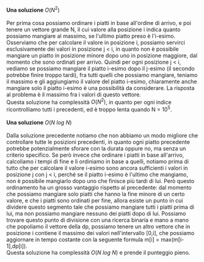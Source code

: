 <b>Una soluzione</b> $O(N^2)$<br /><br />
Per prima cosa possiamo ordinare i piatti in base all'ordine di arrivo, e poi tenere un vettore grande N, il cui valore alla posizione i indica quanto possiamo mangiare al massimo, se l'ultimo piatto preso è l'i-esimo. Osserviamo che per calcolare il valore in posizione i, possiamo servirci esclusivamente dei valori in posizione j < i, in quanto non è possibile mangiare un piatto in posizione minore dopo uno in posizione maggiore, dal momento che sono ordinati per arrivo. Quindi per ogni posizione j < i, vediamo se possiamo mangiare il piatto i-esimo dopo il j-esimo (il secondo potrebbe finire troppo tardi), fra tutti quelli che possiamo mangiare, teniamo il massimo e gli aggiungiamo il valore del piatto i-esimo, chiaramente anche mangiare solo il piatto i-esimo è una possibilità da considerare. La risposta al problema è il massimo fra i valori di questo vettore.<br />
Questa soluzione ha complessità $O(N^2)$, in quanto per ogni indice ricontrolliamo tutti i precedenti, ed è troppo lenta quando N = $10^5$.<br /><br />
<b>Una soluzione</b> $O(N\ log\ N)$<br /><br />
Dalla soluzione precedente notiamo che non abbiamo un modo migliore che controllare tutte le posizioni precedenti, in quanto ogni piatto precedente potrebbe potenzialmente sforare con la durata oppure no, ma senza un criterio specifico. Se però invece che ordinare i piatti in base all'arrivo, calcoliamo i tempi di fine e li ordiniamo in base a quelli, notiamo prima di tutto che per calcolare il valore i-esimo sono ancora sufficienti i valori in posizione j con j < i, perché se il piatto i-esimo è l'ultimo che mangiamo, non è possibile mangiarlo dopo uno che finisce più tardi di lui. Però questo ordinamento ha un grosso vantaggio rispetto al precedente: dal momento che possiamo mangiare solo piatti che hanno la fine minore di un certo valore, e che i piatti sono ordinati per fine, allora esiste un punto in cui dividere questo segmento tale che possiamo mangiare tutti i piatti prima di lui, ma non possiamo mangiare nessuno dei piatti dopo di lui. Possiamo trovare questo punto di divisione con una ricerca binaria e mano a mano che popoliamo il vettore della dp, possiamo tenere un altro vettore che in posizione i contiene il massimo dei valori nell'intervallo [0,i], che possiamo aggiornare in tempo costante con la seguente formula m[i] = max(m[i-1],dp[i]).<br />
Questa soluzione ha complessità $O(N\ log\ N)$ e prende il punteggio pieno.
